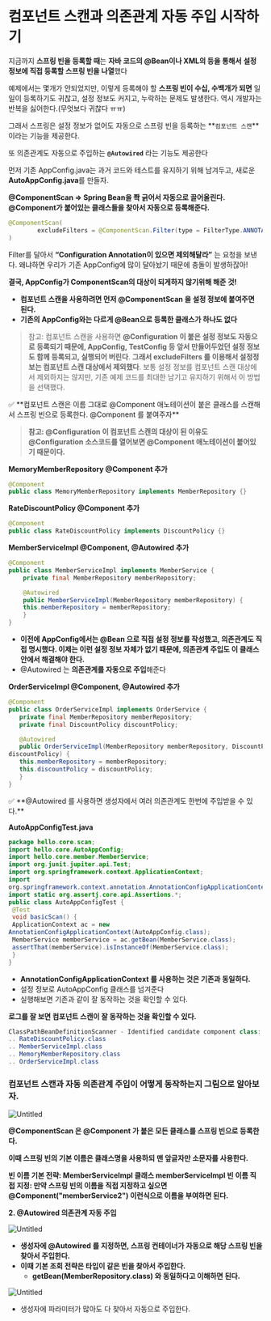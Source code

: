 # 컴포넌트 스캔과 의존관계 자동 주입 시작하기

지금까지 **스프링 빈을 등록할 때**는 **자바 코드의 @Bean이나 XML의 <bean> 등을 통해서** **설정 정보에 직접 등록할 스프링 빈을 나열**했다

예제에서는 몇개가 안되었지만, 이렇게 등록해야 할 **스프링 빈이 수십, 수백개가 되면** 일일이 등록하기도 귀찮고, 설정 정보도 커지고, 누락하는 문제도 발생한다. 역시 개발자는 반복을 싫어한다.(무엇보다 귀찮다 ㅠㅠ)

그래서 스프링은 설정 정보가 없어도 자동으로 스프링 빈을 등록하는 **`컴포넌트 스캔`**이라는 기능을 제공한다.

또 의존관계도 자동으로 주입하는 **`@Autowired`** 라는 기능도 제공한다

먼저 기존 AppConfig.java는 과거 코드와 테스트를 유지하기 위해 남겨두고, 
새로운 **AutoAppConfig.java**를 만들자.

**@ComponentScan ⇒ Spring Bean을 쫙 긁어서 자동으로 끌어올린다. @Component가 붙어있는 클래스들을 찾아서 자동으로 등록해준다.**

```java
@ComponentScan(
        excludeFilters = @ComponentScan.Filter(type = FilterType.ANNOTATION, classes = Configuration.class)
)
```

Filter를 달아서 **“Configuration Annotation이 있으면 제외해달라”** 는 요청을 보낸다.
왜냐하면 우리가 기존 AppConfig에 많이 달아놨기 때문에 충돌이 발생하잖아!

**결국, AppConfig가 ComponentScan의 대상이 되게하지 않기위해 해준 것!**

- **컴포넌트 스캔을 사용하려면 먼저 @ComponentScan 을 설정 정보에 붙여주면 된다.**
- **기존의 AppConfig와는 다르게 @Bean으로 등록한 클래스가 하나도 없다**

> 참고: 컴포넌트 스캔을 사용하면 **@Configuration 이 붙은 설정 정보도 자동으로 등록되기 때문에, AppConfig, TestConfig 등 앞서 만들어두었던 설정 정보도 함께 등록되고, 실행되어 버린다**. **그래서 excludeFilters 를 이용해서 설정정보는 컴포넌트 스캔 대상에서 제외했다**. 보통 설정 정보를 컴포넌트 스캔 대상에서 제외하지는 않지만, 기존 예제 코드를 최대한 남기고 유지하기 위해서 이 방법을 선택했다.
> 

<aside>
✅ **컴포넌트 스캔은 이름 그대로 @Component 애노테이션이 붙은 클래스를 스캔해서 스프링 빈으로 등록한다. @Component 를 붙여주자**

</aside>

> **참고: @Configuration 이 컴포넌트 스캔의 대상이 된 이유도 @Configuration 소스코드를 열어보면 @Component 애노테이션이 붙어있기 때문이다.**
> 

**MemoryMemberRepository @Component 추가**

```java
@Component
public class MemoryMemberRepository implements MemberRepository {}
```

**RateDiscountPolicy @Component 추가**

```java
@Component
public class RateDiscountPolicy implements DiscountPolicy {}
```

**MemberServiceImpl @Component, @Autowired 추가**

```java
@Component
public class MemberServiceImpl implements MemberService {
    private final MemberRepository memberRepository;

    @Autowired
    public MemberServiceImpl(MemberRepository memberRepository) {
    this.memberRepository = memberRepository;
    }
}
```

- **이전에 AppConfig에서는 @Bean 으로 직접 설정 정보를 작성했고, 의존관계도 직접 명시했다. 이제는 이런 설정 정보 자체가 없기 때문에, 의존관계 주입도 이 클래스 안에서 해결해야 한다.**
- @Autowired 는 **의존관계를 자동으로 주입**해준다

**OrderServiceImpl @Component, @Autowired 추가**

```java
@Component
public class OrderServiceImpl implements OrderService {
   private final MemberRepository memberRepository;
   private final DiscountPolicy discountPolicy;

   @Autowired
   public OrderServiceImpl(MemberRepository memberRepository, DiscountPolicy
discountPolicy) {
   this.memberRepository = memberRepository;
   this.discountPolicy = discountPolicy;
   }
}
```

<aside>
✅ **@Autowired 를 사용하면 생성자에서 여러 의존관계도 한번에 주입받을 수 있다.**

</aside>

**AutoAppConfigTest.java**

```java
package hello.core.scan;
import hello.core.AutoAppConfig;
import hello.core.member.MemberService;
import org.junit.jupiter.api.Test;
import org.springframework.context.ApplicationContext;
import
org.springframework.context.annotation.AnnotationConfigApplicationContext;
import static org.assertj.core.api.Assertions.*;
public class AutoAppConfigTest {
 @Test
 void basicScan() {
 ApplicationContext ac = new
AnnotationConfigApplicationContext(AutoAppConfig.class);
 MemberService memberService = ac.getBean(MemberService.class);
 assertThat(memberService).isInstanceOf(MemberService.class);
 }
}
```

- **AnnotationConfigApplicationContext 를 사용하는 것은 기존과 동일하다.**
- 설정 정보로 AutoAppConfig 클래스를 넘겨준다
- 실행해보면 기존과 같이 잘 동작하는 것을 확인할 수 있다.

**로그를 잘 보면 컴포넌트 스캔이 잘 동작하는 것을 확인할 수 있다.**

```java
ClassPathBeanDefinitionScanner - Identified candidate component class:
.. RateDiscountPolicy.class
.. MemberServiceImpl.class
.. MemoryMemberRepository.class
.. OrderServiceImpl.class
```

### 컴포넌트 스캔과 자동 의존관계 주입이 어떻게 동작하는지 그림으로 알아보자.

![Untitled](%E1%84%8F%E1%85%A5%E1%86%B7%E1%84%91%E1%85%A9%E1%84%82%E1%85%A5%E1%86%AB%E1%84%90%E1%85%B3%20%E1%84%89%E1%85%B3%E1%84%8F%E1%85%A2%E1%86%AB%E1%84%80%E1%85%AA%20%E1%84%8B%E1%85%B4%E1%84%8C%E1%85%A9%E1%86%AB%E1%84%80%E1%85%AA%E1%86%AB%E1%84%80%E1%85%A8%20%E1%84%8C%E1%85%A1%E1%84%83%E1%85%A9%E1%86%BC%20%E1%84%8C%E1%85%AE%E1%84%8B%E1%85%B5%E1%86%B8%20%E1%84%89%E1%85%B5%E1%84%8C%E1%85%A1%E1%86%A8%E1%84%92%E1%85%A1%E1%84%80%20f0d51695a9924cb2ba6d7e3ab5b62c42/Untitled.png)

**@ComponentScan 은 @Component 가 붙은 모든 클래스를 스프링 빈으로 등록한다.**

**이때 스프링 빈의 기본 이름은 클래스명을 사용하되 맨 앞글자만 소문자를 사용한다.**

**빈 이름 기본 전략: MemberServiceImpl 클래스 memberServiceImpl
빈 이름 직접 지정: 만약 스프링 빈의 이름을 직접 지정하고 싶으면
@Component("memberService2") 이런식으로 이름을 부여하면 된다.**

**2. @Autowired 의존관계 자동 주입**

![Untitled](%E1%84%8F%E1%85%A5%E1%86%B7%E1%84%91%E1%85%A9%E1%84%82%E1%85%A5%E1%86%AB%E1%84%90%E1%85%B3%20%E1%84%89%E1%85%B3%E1%84%8F%E1%85%A2%E1%86%AB%E1%84%80%E1%85%AA%20%E1%84%8B%E1%85%B4%E1%84%8C%E1%85%A9%E1%86%AB%E1%84%80%E1%85%AA%E1%86%AB%E1%84%80%E1%85%A8%20%E1%84%8C%E1%85%A1%E1%84%83%E1%85%A9%E1%86%BC%20%E1%84%8C%E1%85%AE%E1%84%8B%E1%85%B5%E1%86%B8%20%E1%84%89%E1%85%B5%E1%84%8C%E1%85%A1%E1%86%A8%E1%84%92%E1%85%A1%E1%84%80%20f0d51695a9924cb2ba6d7e3ab5b62c42/Untitled%201.png)

- **생성자에 @Autowired 를 지정하면, 스프링 컨테이너가 자동으로 해당 스프링 빈을 찾아서 주입한다.**
- **이때 기본 조회 전략은 타입이 같은 빈을 찾아서 주입한다.**
    - **getBean(MemberRepository.class) 와 동일하다고 이해하면 된다.**
    

![Untitled](%E1%84%8F%E1%85%A5%E1%86%B7%E1%84%91%E1%85%A9%E1%84%82%E1%85%A5%E1%86%AB%E1%84%90%E1%85%B3%20%E1%84%89%E1%85%B3%E1%84%8F%E1%85%A2%E1%86%AB%E1%84%80%E1%85%AA%20%E1%84%8B%E1%85%B4%E1%84%8C%E1%85%A9%E1%86%AB%E1%84%80%E1%85%AA%E1%86%AB%E1%84%80%E1%85%A8%20%E1%84%8C%E1%85%A1%E1%84%83%E1%85%A9%E1%86%BC%20%E1%84%8C%E1%85%AE%E1%84%8B%E1%85%B5%E1%86%B8%20%E1%84%89%E1%85%B5%E1%84%8C%E1%85%A1%E1%86%A8%E1%84%92%E1%85%A1%E1%84%80%20f0d51695a9924cb2ba6d7e3ab5b62c42/Untitled%202.png)

- 생성자에 파라미터가 많아도 다 찾아서 자동으로 주입한다.